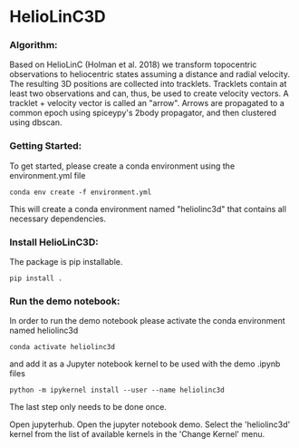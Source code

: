 # HelioLinC3D

### Algorithm:
Based on HelioLinC (Holman et al. 2018) we transform topocentric observations to heliocentric states assuming a distance and radial velocity. The resulting 3D positions are collected into tracklets. Tracklets contain at least two observations and can, thus, be used to create velocity vectors. A tracklet + velocity vector is called an "arrow". Arrows are propagated to a common epoch using spiceypy's 2body propagator, and then clustered using dbscan.

### Getting Started:
To get started, please create a conda environment using the environment.yml file

`conda env create -f environment.yml`

This will create a conda environment named "heliolinc3d" that contains all necessary dependencies.

### Install HelioLinC3D:
The package is pip installable.

`pip install .`

### Run the demo notebook:
In order to run the demo notebook please activate the conda environment named heliolinc3d

`conda activate heliolinc3d`

and add it as a Jupyter notebook kernel to be used with the demo .ipynb files

`python -m ipykernel install --user --name heliolinc3d`

The last step only needs to be done once.

Open jupyterhub. Open the jupyter notebook demo. Select the 'heliolinc3d' kernel from the list of available kernels in the 'Change Kernel' menu.








